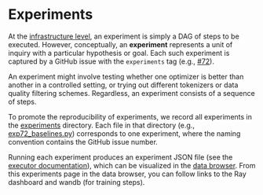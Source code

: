 # Experiments

At the [infrastructure level](executor.md), an experiment is simply a DAG of steps to be executed.
However, conceptually, an **experiment** represents a unit of inquiry with a
particular hypothesis or goal.
Each such experiment is captured by a GitHub issue with the `experiments` tag
(e.g., [#72](https://github.com/stanford-crfm/marin/issues/72)).

An experiment might involve testing whether one optimizer is better than another
in a controlled setting, or trying out different tokenizers or data quality
filtering schemes.  Regardless, an experiment consists of a sequence of steps.

To promote the reproducibility of experiments,
we record all experiments in the [experiments](experiments) directory.
Each file in that directory (e.g., [exp72_baselines.py](experiments/exp72_baselines.py)) corresponds to one experiment,
where the naming convention contains the GitHub issue number.

Running each experiment produces an experiment JSON file (see the
[executor documentation](executor.md)), which can be visualized
in the [data browser](/data_browser/README.md). From this experiments page in the data browser, you can follow links to the Ray dashboard and wandb (for training steps).
